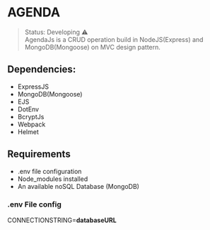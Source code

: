 # AGENDA
> Status: Developing ⚠️ <br>
AgendaJs is a CRUD operation build in NodeJS(Express) and MongoDB(Mongoose) on MVC design pattern.


## Dependencies:
* ExpressJS
* MongoDB(Mongoose)
* EJS
* DotEnv
* BcryptJs
* Webpack
* Helmet

## Requirements
* .env file configuration
* Node_modules installed
* An available noSQL Database (MongoDB)

### .env File config
CONNECTIONSTRING=__databaseURL__
